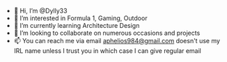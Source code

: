 - 👋 Hi, I’m @Dylly33
- 👀 I’m interested in Formula 1, Gaming, Outdoor
- 🌱 I’m currently learning Architecture Design
- 💞️ I’m looking to collaborate on numerous occasions and projects
- 📫 You can reach me via email <aphelios984@gmail.com> doesn't use my IRL name unless I trust you in which case I can give regular email

<!---
Dylly33/Dylly33 is a ✨ special ✨ repository because its `README.md` (this file) appears on your GitHub profile.
You can click the Preview link to take a look at your changes.
--->
